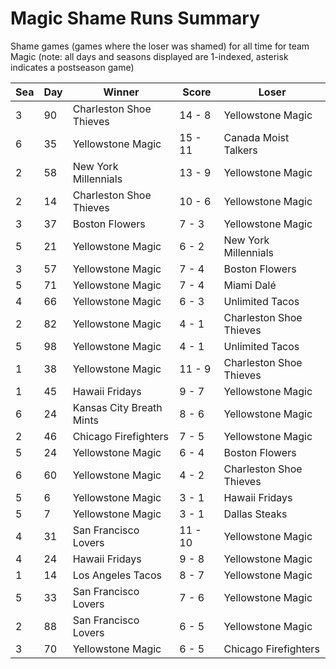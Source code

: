 # Magic Shame Runs Summary



Shame games (games where the loser was shamed) for all time for team Magic (note: all days and seasons displayed are 1-indexed, asterisk indicates a postseason game)


| Sea | Day | Winner | Score | Loser | 
| ------ |------ |------ |------ |------ |
| 3 | 90 | Charleston Shoe Thieves | 14 - 8 | Yellowstone Magic | 
| 6 | 35 | Yellowstone Magic | 15 - 11 | Canada Moist Talkers | 
| 2 | 58 | New York Millennials | 13 - 9 | Yellowstone Magic | 
| 2 | 14 | Charleston Shoe Thieves | 10 - 6 | Yellowstone Magic | 
| 3 | 37 | Boston Flowers | 7 - 3 | Yellowstone Magic | 
| 5 | 21 | Yellowstone Magic | 6 - 2 | New York Millennials | 
| 3 | 57 | Yellowstone Magic | 7 - 4 | Boston Flowers | 
| 5 | 71 | Yellowstone Magic | 7 - 4 | Miami Dalé | 
| 4 | 66 | Yellowstone Magic | 6 - 3 | Unlimited Tacos | 
| 2 | 82 | Yellowstone Magic | 4 - 1 | Charleston Shoe Thieves | 
| 5 | 98 | Yellowstone Magic | 4 - 1 | Unlimited Tacos | 
| 1 | 38 | Yellowstone Magic | 11 - 9 | Charleston Shoe Thieves | 
| 1 | 45 | Hawaii Fridays | 9 - 7 | Yellowstone Magic | 
| 6 | 24 | Kansas City Breath Mints | 8 - 6 | Yellowstone Magic | 
| 2 | 46 | Chicago Firefighters | 7 - 5 | Yellowstone Magic | 
| 5 | 24 | Yellowstone Magic | 6 - 4 | Boston Flowers | 
| 6 | 60 | Yellowstone Magic | 4 - 2 | Charleston Shoe Thieves | 
| 5 | 6 | Yellowstone Magic | 3 - 1 | Hawaii Fridays | 
| 5 | 7 | Yellowstone Magic | 3 - 1 | Dallas Steaks | 
| 4 | 31 | San Francisco Lovers | 11 - 10 | Yellowstone Magic | 
| 4 | 24 | Hawaii Fridays | 9 - 8 | Yellowstone Magic | 
| 1 | 14 | Los Angeles Tacos | 8 - 7 | Yellowstone Magic | 
| 5 | 33 | San Francisco Lovers | 7 - 6 | Yellowstone Magic | 
| 2 | 88 | San Francisco Lovers | 6 - 5 | Yellowstone Magic | 
| 3 | 70 | Yellowstone Magic | 6 - 5 | Chicago Firefighters | 


